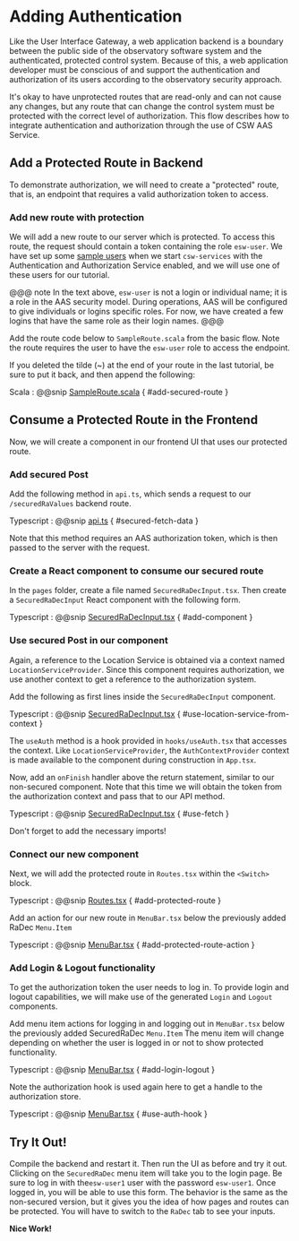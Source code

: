 # Adding Authentication

Like the User Interface Gateway, a web application backend is a boundary between the public side of the observatory software system and the authenticated, protected
control system. Because of this, a web application developer must be conscious of and support the authentication and authorization
of its users according to the observatory security approach.  

It's okay to have unprotected routes that are read-only and can not cause any changes, but any route that 
can change the control system must be protected with the correct level of authorization. This flow describes how to
integrate authentication and authorization through the use of CSW AAS Service.

## Add a Protected Route in Backend

To demonstrate authorization, we will need to create a "protected" route, that is, an endpoint that requires a
valid authorization token to access.

### Add new route with protection

We will add a new route to our server which is protected. To access this route, the request should 
contain a token containing the role `esw-user`.  We have set up some 
[sample users](https://tmtsoftware.github.io/csw/apps/cswservices.html#predefined-users-) when we start 
`csw-services` with the Authentication and Authorization Service enabled, and we will use one of these users for our
tutorial.

@@@ note
In the text above, `esw-user` is not a login or individual name; it is a role in the AAS security model. During operations, AAS will be
configured to give individuals or logins specific roles. For now, we have created a few logins that have the same role
as their login names.
@@@

Add the route code below to `SampleRoute.scala` from the basic flow.  Note the route requires the user to have the `esw-user` role to
access the endpoint.

If you deleted the tilde (~) at the end of your route in the last tutorial, be sure to put it back,
and then append the following:

Scala
: @@snip [SampleRoute.scala](../../../../backend/src/main/scala/org/tmt/sample/http/SampleRoute.scala) { #add-secured-route }

## Consume a Protected Route in the Frontend

Now, we will create a component in our frontend UI that uses our protected route.

### Add secured Post

Add the following method in `api.ts`, which sends a request to our `/securedRaValues` backend route.

Typescript
: @@snip [api.ts](../../../../frontend/src/utils/api.ts) { #secured-fetch-data }

Note that this method requires an AAS authorization token, which is then passed to the server with the request.

### Create a React component to consume our secured route

In the `pages` folder, create a file named `SecuredRaDecInput.tsx`.  Then create a `SecuredRaDecInput` React component
with the following form.

Typescript
: @@snip [SecuredRaDecInput.tsx](../../../../frontend/src/components/pages/SecuredRaDecInput.tsx) { #add-component }

### Use secured Post in our component

Again, a reference to the Location Service is obtained via a context named `LocationServiceProvider`.
Since this component requires authorization, we use another context to get a reference to the authorization system.

Add the following as first lines inside the `SecuredRaDecInput` component.

Typescript
: @@snip [SecuredRaDecInput.tsx](../../../../frontend/src/components/pages/SecuredRaDecInput.tsx) { #use-location-service-from-context }

The `useAuth` method is a hook provided in `hooks/useAuth.tsx` that accesses the context.  Like `LocationServiceProvider`,
the `AuthContextProvider` context is made available to the component during construction in `App.tsx`.

Now, add an `onFinish` handler above the return statement, similar to our non-secured component.  Note that this time we will obtain the token from the 
authorization context and pass that to our API method.

Typescript
: @@snip [SecuredRaDecInput.tsx](../../../../frontend/src/components/pages/SecuredRaDecInput.tsx) { #use-fetch }

Don't forget to add the necessary imports!

### Connect our new component

Next, we will add the protected route in `Routes.tsx` within the `<Switch>` block.

Typescript
: @@snip [Routes.tsx](../../../../frontend/src/routes/Routes.tsx) { #add-protected-route }

Add an action for our new route in `MenuBar.tsx` below the previously added RaDec `Menu.Item`

Typescript
: @@snip [MenuBar.tsx](../../../../frontend/src/components/menu/MenuBar.tsx) { #add-protected-route-action }

### Add Login & Logout functionality

To get the authorization token the user needs to log in. To provide login and logout capabilities, we will make 
use of the generated `Login` and `Logout` components.

Add menu item actions for logging in and logging out in `MenuBar.tsx` below the previously added SecuredRaDec `Menu.Item`
The menu item will change depending on whether the user is logged in or not to show protected functionality.

Typescript
: @@snip [MenuBar.tsx](../../../../frontend/src/components/menu/MenuBar.tsx) { #add-login-logout }

Note the authorization hook is used again here to get a handle to the authorization store.

Typescript
: @@snip [MenuBar.tsx](../../../../frontend/src/components/menu/MenuBar.tsx) { #use-auth-hook }

## Try It Out!

Compile the backend and restart it.  Then run the UI as before and try it out.  Clicking on the `SecuredRaDec` menu
item will take you to the login page. Be sure to log in with the`esw-user1` user with the password `esw-user1`.  Once
logged in, you will be able to use this form.  The behavior is the same as the non-secured version, but it gives you 
the idea of how pages and routes can be protected.  You will have to switch to the `RaDec` tab to see your inputs.

**Nice Work!**